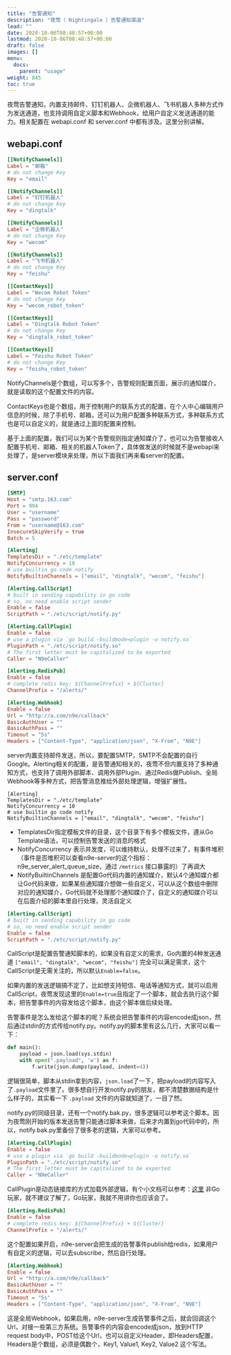 ```yaml
---
title: "告警通知"
description: "夜莺（ Nightingale ）告警通知渠道"
lead: ""
date: 2020-10-06T08:48:57+00:00
lastmod: 2020-10-06T08:48:57+00:00
draft: false
images: []
menu:
  docs:
    parent: "usage"
weight: 845
toc: true
---
```


夜莺告警通知，内置支持邮件、钉钉机器人、企微机器人、飞书机器人多种方式作为发送通道，也支持调用自定义脚本和Webhook，给用户自定义发送通道的能力。相关配置在 webapi.conf 和 server.conf 中都有涉及。这里分别讲解。

## webapi.conf

```toml
[[NotifyChannels]]
Label = "邮箱"
# do not change Key
Key = "email"

[[NotifyChannels]]
Label = "钉钉机器人"
# do not change Key
Key = "dingtalk"

[[NotifyChannels]]
Label = "企微机器人"
# do not change Key
Key = "wecom"

[[NotifyChannels]]
Label = "飞书机器人"
# do not change Key
Key = "feishu"

[[ContactKeys]]
Label = "Wecom Robot Token"
# do not change Key
Key = "wecom_robot_token"

[[ContactKeys]]
Label = "Dingtalk Robot Token"
# do not change Key
Key = "dingtalk_robot_token"

[[ContactKeys]]
Label = "Feishu Robot Token"
# do not change Key
Key = "feishu_robot_token"
```

NotifyChannels是个数组，可以写多个，告警规则配置页面，展示的通知媒介，就是读取的这个配置文件的内容。

ContactKeys也是个数组，用于控制用户的联系方式的配置，在个人中心编辑用户信息的时候，除了手机号、邮箱，还可以为用户配置多种联系方式，多种联系方式也是可以自定义的，就是通过上面的配置来控制。

基于上面的配置，我们可以为某个告警规则指定通知媒介了，也可以为告警接收人配置手机号、邮箱、相关的机器人Token了，具体做发送的时候就不是webapi来处理了，是server模块来处理，所以下面我们再来看server的配置。


## server.conf

```toml
[SMTP]
Host = "smtp.163.com"
Port = 994
User = "username"
Pass = "password"
From = "username@163.com"
InsecureSkipVerify = true
Batch = 5

[Alerting]
TemplatesDir = "./etc/template"
NotifyConcurrency = 10
# use builtin go code notify
NotifyBuiltinChannels = ["email", "dingtalk", "wecom", "feishu"]

[Alerting.CallScript]
# built in sending capability in go code
# so, no need enable script sender
Enable = false
ScriptPath = "./etc/script/notify.py"

[Alerting.CallPlugin]
Enable = false
# use a plugin via `go build -buildmode=plugin -o notify.so`
PluginPath = "./etc/script/notify.so"
# The first letter must be capitalized to be exported
Caller = "N9eCaller"

[Alerting.RedisPub]
Enable = false
# complete redis key: ${ChannelPrefix} + ${Cluster}
ChannelPrefix = "/alerts/"

[Alerting.Webhook]
Enable = false
Url = "http://a.com/n9e/callback"
BasicAuthUser = ""
BasicAuthPass = ""
Timeout = "5s"
Headers = ["Content-Type", "application/json", "X-From", "N9E"]
```

server内置支持邮件发送，所以，要配置SMTP，SMTP不会配置的自行Google。Alerting相关的配置，是告警通知相关的，夜莺不但内置支持了多种通知方式，也支持了调用外部脚本、调用外部Plugin、通过Redis做Publish、全局Webhook等多种方式，把告警消息推给外部处理逻辑，增强扩展性。

```
[Alerting]
TemplatesDir = "./etc/template"
NotifyConcurrency = 10
# use builtin go code notify
NotifyBuiltinChannels = ["email", "dingtalk", "wecom", "feishu"]
```

- TemplatesDir指定模板文件的目录，这个目录下有多个模板文件，遵从Go Template语法，可以控制告警发送的消息的格式
- NotifyConcurrency 表示并发度，可以维持默认，处理不过来了，有事件堆积（事件是否堆积可以查看n9e-server的这个指标：n9e_server_alert_queue_size，通过 `/metrics` 接口暴露的）了再调大
- NotifyBuiltinChannels 是配置Go代码内置的通知媒介，默认4个通知媒介都让Go代码来做，如果某些通知媒介想做一些自定义，可以从这个数组中删除对应的通知媒介，Go代码就不处理那个通知媒介了，自定义的通知媒介可以在后面介绍的脚本里自行处理，灵活自定义


```toml
[Alerting.CallScript]
# built in sending capability in go code
# so, no need enable script sender
Enable = false
ScriptPath = "./etc/script/notify.py"
```

CallScript是配置告警通知脚本的，如果没有自定义的需求，Go内置的4种发送通道 `["email", "dingtalk", "wecom", "feishu"]` 完全可以满足需求，这个CallScript是无需关注的，所以默认`Enable=false`。

如果内置的发送逻辑搞不定了，比如想支持短信、电话等通知方式，就可以启用CallScript，夜莺发现这里的`Enable=true`且指定了一个脚本，就会去执行这个脚本，把告警事件的内容发给这个脚本，由这个脚本做后续处理。

告警事件是怎么发给这个脚本的呢？系统会把告警事件的内容encode成json，然后通过stdin的方式传给notify.py。notify.py的脚本里有这么几行，大家可以看一下：

```python
def main():
    payload = json.load(sys.stdin)
    with open(".payload", 'w') as f:
        f.write(json.dumps(payload, indent=4))
```

逻辑很简单，脚本从stdin拿到内容，`json.load`了一下，把payload的内容写入了`.payload`文件里了。很多想自行开发notify.py的朋友，都不清楚数据结构是什么样子的，其实看一下 `.payload` 文件的内容就知道了，一目了然。

notify.py的同级目录，还有一个notify.bak.py，很多逻辑可以参考这个脚本。因为夜莺刚开始的版本发送告警只能通过脚本来做，后来才内置到go代码中的，所以，notify.bak.py里备份了很多老的逻辑，大家可以参考。

```toml
[Alerting.CallPlugin]
Enable = false
# use a plugin via `go build -buildmode=plugin -o notify.so`
PluginPath = "./etc/script/notify.so"
# The first letter must be capitalized to be exported
Caller = "N9eCaller"
```

CallPlugin是动态链接库的方式加载外部逻辑，有个小文档可以参考：[这里](https://github.com/ccfos/nightingale/tree/main/etc/script/notify) 非Go玩家，就不建议了解了，Go玩家，我就不用讲你也应该会了。


```toml
[Alerting.RedisPub]
Enable = false
# complete redis key: ${ChannelPrefix} + ${Cluster}
ChannelPrefix = "/alerts/"
```

这个配置如果开启，n9e-server会把生成的告警事件publish给redis，如果用户有自定义的逻辑，可以去subscribe，然后自行处理。

```toml
[Alerting.Webhook]
Enable = false
Url = "http://a.com/n9e/callback"
BasicAuthUser = ""
BasicAuthPass = ""
Timeout = "5s"
Headers = ["Content-Type", "application/json", "X-From", "N9E"]
```

这是全局Webhook，如果启用，n9e-server生成告警事件之后，就会回调这个Url，对接一些第三方系统。告警事件的内容会encode成json，放到HTTP request body中，POST给这个Url，也可以自定义Header，即Headers配置，Headers是个数组，必须是偶数个，Key1, Value1, Key2, Value2 这个写法。

